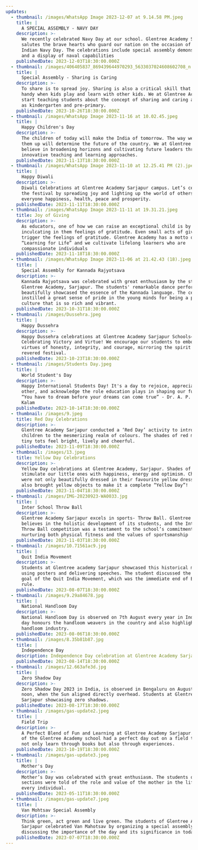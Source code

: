 ```yaml
---
updates:
  - thumbnail: /images/WhatsApp Image 2023-12-07 at 9.14.58 PM.jpeg
    title: |
      A SPECIAL ASSEMBLY - NAVY DAY
    description: >-
      We recently celebrated Navy Day at our school. Glentree Academy Sarjapur
      salutes the brave hearts who guard our nation on the occasion of the
      Indian Navy Day. The celebrations include special assembly demonstrations
      and a display of naval capabilities
    publishedDate: 2023-12-03T18:30:00.000Z
  - thumbnail: /images/406405837_869439644970293_5633037024608602708_n.jpg
    title: |
      Special Assembly - Sharing is Caring
    description: >-
      To share is to spread joy. Sharing is also a critical skill that comes in
      handy when kids play and learn with other kids. We at Glentree Academy,
      start teaching students about the concept of sharing and caring as early
      as kindergarten and pre-primary.
    publishedDate: 2023-10-26T18:30:00.000Z
  - thumbnail: /images/WhatsApp Image 2023-11-16 at 10.02.45.jpeg
    title: |
      Happy Children's Day
    description: >-
      The children of today will make the India of tomorrow. The way we bring
      them up will determine the future of the country. We at Glentree Academy
      believe in broadening horizons and cultivating future leaders through
      innovative teaching and learning approaches.
    publishedDate: 2023-11-13T18:30:00.000Z
  - thumbnail: /images/WhatsApp Image 2023-11-10 at 12.25.41 PM (2).jpeg
    title: |
      Happy Diwali
    description: >-
      Diwali Celebrations at Glentree Academy Sarjapur campus. Let’s celebrate
      the festival by spreading joy and lighting up the world of others. Wishing
      everyone happiness, health, peace and prosperity.
    publishedDate: 2023-11-11T18:30:00.000Z
  - thumbnail: /images/WhatsApp Image 2023-11-11 at 19.31.21.jpeg
    title: Joy of Giving
    description: >-
      As educators, one of how we can raise an exceptional child is by
      inculcating in them feelings of gratitude. Even small acts of giving can
      trigger the feelings of gratitude. Glentree Academy has a motto of
      “Learning for Life” and we cultivate lifelong learners who are
      compassionate individuals
    publishedDate: 2023-11-18T18:30:00.000Z
  - thumbnail: /images/WhatsApp Image 2023-11-06 at 21.42.43 (18).jpeg
    title: |
      Special Assembly for Kannada Rajyotsava
    description: >-
      Kannada Rajyotsava was celebrated with great enthusiasm by the students of
      Glentree Academy, Sarjapur. The students' remarkable dance performance
      beautifully showcased the essence of the Kannada language. The celebration
      instilled a great sense of pride in the young minds for being a part of a
      culture that is so rich and vibrant.
    publishedDate: 2023-10-31T18:30:00.000Z
  - thumbnail: /images/Dussehra.jpeg
    title: |
      Happy Dussehra
    description: >-
      Happy Dussehra celebrations at Glentree Academy Sarjapur Schools–
      Celebrating Victory and Virtue! We encourage our students to embody the
      virtues of honesty, integrity, and courage, mirroring the spirit of this
      revered festival.
    publishedDate: 2023-10-23T18:30:00.000Z
  - thumbnail: /images/Students Day.jpeg
    title: |
      World Student's Day
    description: >-
      Happy International Students Day! It's a day to rejoice, appreciate each
      other, and acknowledge the role education plays in shaping our future.
      “You have to dream before your dreams can come true” - Dr. A. P. J. Abdul
      Kalam
    publishedDate: 2023-10-14T18:30:00.000Z
  - thumbnail: /images/9.jpeg
    title: Red Day Celebrations
    description: >-
      Glentree Academy Sarjapur conducted a ‘Red Day’ activity to introduce
      children to the mesmerizing realm of colours. The shades of red made our
      tiny tots feel bright, lively and cheerful.
    publishedDate: 2023-11-09T18:30:00.000Z
  - thumbnail: /images/13.jpeg
    title: Yellow Day Celebrations
    description: >-
      Yellow Day celebrations at Glentree Academy, Sarjapur. Shades of yellow
      stimulate our little ones with happiness, energy and optimism. Children
      were not only beautifully dressed in their favourite yellow dresses but
      also brought yellow objects to make it a complete “Yellow Day”!
    publishedDate: 2023-11-04T18:30:00.000Z
  - thumbnail: /images/IMG-20230923-WA0033.jpg
    title: |
      Inter School Throw Ball
    description: >-
      Glentree Academy Sarjapur excels in sports- Throw Ball. Glentree Academy
      believes in the holistic development of its students, and the Inter-School
      Throw Ball competition was a testament to the school’s commitment to
      nurturing both physical fitness and the values of sportsmanship
    publishedDate: 2023-11-03T18:30:00.000Z
  - thumbnail: /images/10.71561ac9.jpg
    title: |
      Quit India Movement
    description: >-
      Students at Glentree academy Sarjapur showcased this historical movement
      using posters and delivering speeches. The student discussed the primary
      goal of the Quit India Movement, which was the immediate end of British
      rule.
    publishedDate: 2023-08-07T18:30:00.000Z
  - thumbnail: /images/9.29a84678.jpg
    title: |
      National Handloom Day
    description: >-
      National Handloom Day is observed on 7th August every year in India. The
      day honours the handloom weavers in the country and also highlights the
      handloom industry.
    publishedDate: 2023-08-06T18:30:00.000Z
  - thumbnail: /images/8.35b81b87.jpg
    title: |
      Independence Day
    description: Independence Day celebration at Glentree Academy Sarjapur School.
    publishedDate: 2023-08-14T18:30:00.000Z
  - thumbnail: /images/12.663afe3d.jpg
    title: |
      Zero Shadow Day
    description: >-
      Zero Shadow Day 2023 in India, is observed in Bengaluru on August 18, at
      noon, when the Sun aligned directly overhead. Students at Glentree Academy
      Sarjapur showcasing zero shadows.
    publishedDate: 2023-08-17T18:30:00.000Z
  - thumbnail: /images/gas-update2.jpeg
    title: |
      Field Trip
    description: >-
      A Perfect Blend of Fun and Learning at Glentree Academy Sarjapur. Students
      of the Glentree Academy school had a perfect day out on a field trip. We
      not only learn through books but also through experiences.
    publishedDate: 2023-10-19T18:30:00.000Z
  - thumbnail: /images/gas-update3.jpeg
    title: |
      Mother's Day
    description: >-
      Mother’s Day was celebrated with great enthusiasm. The students of junior
      sections were told of the role and value of the mother in the life of
      every individual.
    publishedDate: 2023-05-11T18:30:00.000Z
  - thumbnail: /images/gas-update7.jpeg
    title: |
      Van Mohtsav Special Assembly
    description: >-
      Think green, act green and live green. The students of Glentree Academy
      Sarjapur celebrated Van Mahotsav by organizing a special assembly
      discussing the importance of the day and its significance in today’s time
    publishedDate: 2023-07-07T18:30:00.000Z
---
```


